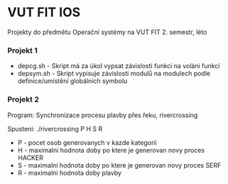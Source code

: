 # VUT FIT IOS

Projekty do předmětu Operační systémy na VUT FIT 2. semestr, léto

### Projekt 1
- depcg.sh - Skript má za úkol vypsat závislosti funkci na voláni funkcí
- depsym.sh - Skript vypisuje závislosti modulů na modulech podle definice/umístění globálních symbolu

### Projekt 2

Program: Synchronizace procesu plavby přes řeku, rivercrossing

Spusteni: ./rivercrossing P H S R
- P - pocet osob generovanych v kazde kategorii
- H - maximalni hodnota doby po ktere je generovan novy proces HACKER
- S - maximalni hodnota doby po ktere je generovan novy proces SERF
- R - maximalni hodnota doby plavby
